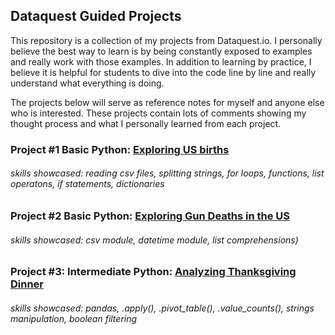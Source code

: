 ## Dataquest Guided Projects

This repository is a collection of my projects from Dataquest.io. I personally believe the best way to learn is by being constantly exposed to examples and really work with those examples. In addition to learning by practice, I believe it is helpful for students to dive into the code line by line and really understand what everything is doing.

The projects below will serve as reference notes for myself and anyone else who is interested. These projects contain lots of comments showing my thought process and what I personally learned from each project.

### Project #1 Basic Python: [Exploring US births](https://github.com/sengkchu/Dataquest-Guided-Projects/blob/master/US_births_1994-2003.ipynb)
###### skills showcased: reading csv files, splitting strings, for loops, functions, list operatons, if statements, dictionaries

### Project #2 Basic Python: [Exploring Gun Deaths in the US](https://github.com/sengkchu/Dataquest-Guided-Projects/blob/master/Guided%20Project_%20Exploring%20Gun%20Deaths%20in%20the%20US.ipynb)
###### skills showcased: csv module, datetime module, list comprehensions)

### Project #3: Intermediate Python: [Analyzing Thanksgiving Dinner](https://github.com/sengkchu/Dataquest-Guided-Projects/blob/master/Guided%20Project_%20Analyzing%20Thanksgiving%20Dinner.ipynb)
###### skills showcased: pandas, .apply(), .pivot_table(), .value_counts(), strings manipulation, boolean filtering
